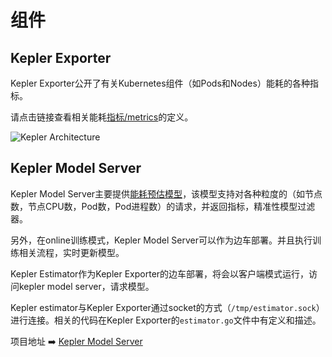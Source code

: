 # 组件

## Kepler Exporter
Kepler Exporter公开了有关Kubernetes组件（如Pods和Nodes）能耗的各种指标。

请点击链接查看相关能耗[指标/metrics](metrics.md)的定义。

![Kepler Architecture](https://raw.githubusercontent.com/sustainable-computing-io/kepler/main/doc/kepler-arch.png)

## Kepler Model Server
Kepler Model Server主要提供[能耗预估模型](../kepler_model_server/power_estimation.md)，该模型支持对各种粒度的（如节点数，节点CPU数，Pod数，Pod进程数）的请求，并返回指标，精准性模型过滤器。

另外，在online训练模式，Kepler Model Server可以作为边车部署。并且执行训练相关流程，实时更新模型。

Kepler Estimator作为Kepler Exporter的边车部署，将会以客户端模式运行，访问kepler model server，请求模型。

Kepler estimator与Kepler Exporter通过socket的方式（`/tmp/estimator.sock`）进行连接。相关的代码在Kepler Exporter的`estimator.go`文件中有定义和描述。

项目地址 ➡️ [Kepler Model Server](https://github.com/sustainable-computing-io/kepler-model-server)